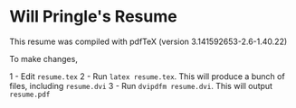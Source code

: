 # Will Pringle's Resume

This resume was compiled with pdfTeX (version 3.141592653-2.6-1.40.22)

To make changes, 

1 - Edit `resume.tex`
2 - Run `latex resume.tex`. This will produce a bunch of files, including `resume.dvi`
3 - Run `dvipdfm resume.dvi`. This will output `resume.pdf`
